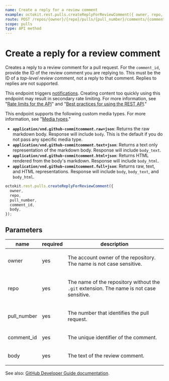 ```yaml
---
name: Create a reply for a review comment
example: octokit.rest.pulls.createReplyForReviewComment({ owner, repo, pull_number, comment_id, body })
route: POST /repos/{owner}/{repo}/pulls/{pull_number}/comments/{comment_id}/replies
scope: pulls
type: API method
---
```


# Create a reply for a review comment

Creates a reply to a review comment for a pull request. For the `comment_id`, provide the ID of the review comment you are replying to. This must be the ID of a _top-level review comment_, not a reply to that comment. Replies to replies are not supported.

This endpoint triggers [notifications](https://docs.github.com/github/managing-subscriptions-and-notifications-on-github/about-notifications). Creating content too quickly using this endpoint may result in secondary rate limiting. For more information, see "[Rate limits for the API](https://docs.github.com/rest/using-the-rest-api/rate-limits-for-the-rest-api#about-secondary-rate-limits)"
and "[Best practices for using the REST API](https://docs.github.com/rest/guides/best-practices-for-using-the-rest-api)."

This endpoint supports the following custom media types. For more information, see "[Media types](https://docs.github.com/rest/using-the-rest-api/getting-started-with-the-rest-api#media-types)."

- **`application/vnd.github-commitcomment.raw+json`**: Returns the raw markdown body. Response will include `body`. This is the default if you do not pass any specific media type.
- **`application/vnd.github-commitcomment.text+json`**: Returns a text only representation of the markdown body. Response will include `body_text`.
- **`application/vnd.github-commitcomment.html+json`**: Returns HTML rendered from the body's markdown. Response will include `body_html`.
- **`application/vnd.github-commitcomment.full+json`**: Returns raw, text, and HTML representations. Response will include `body`, `body_text`, and `body_html`.

```js
octokit.rest.pulls.createReplyForReviewComment({
  owner,
  repo,
  pull_number,
  comment_id,
  body,
});
```

## Parameters

<table>
  <thead>
    <tr>
      <th>name</th>
      <th>required</th>
      <th>description</th>
    </tr>
  </thead>
  <tbody>
    <tr><td>owner</td><td>yes</td><td>

The account owner of the repository. The name is not case sensitive.

</td></tr>
<tr><td>repo</td><td>yes</td><td>

The name of the repository without the `.git` extension. The name is not case sensitive.

</td></tr>
<tr><td>pull_number</td><td>yes</td><td>

The number that identifies the pull request.

</td></tr>
<tr><td>comment_id</td><td>yes</td><td>

The unique identifier of the comment.

</td></tr>
<tr><td>body</td><td>yes</td><td>

The text of the review comment.

</td></tr>
  </tbody>
</table>

See also: [GitHub Developer Guide documentation](https://docs.github.com/rest/pulls/comments#create-a-reply-for-a-review-comment).
